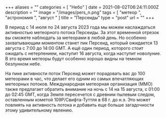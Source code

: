 +++
aliases = ""
categories = [ "Небо" ]
date = 2021-08-02T06:24:11.000Z
description = ""
image = "/images/pers_n.png"
tags = [ "метеор ", "астрономия ", "август " ]
title = "Персеиды"
type = "post"
url = ""
+++

В период с 14 июля по 24 августа 2023 года мы можем наслаждаться активностью метеорного потока Персеиды. За этот временной отрезок вы сможете наблюдать за метеорами в любой день. Но особенно захватывающим моментом станет пик Персеид, который ожидается 13 августа с 7:00 до 14:00 GMT. А ещё один период, которого стоит ожидать с нетерпением, наступит 16 августа, когда наступит новолуние. В это время метеоры будут особенно хорошо видны на темном безлунном небе.

На пике активности поток Персеид может порадовать вас до 100 метеорами в час, что делает его одним из самых впечатляющих метеорных потоков. Международная метеорная организация (ММО) также предлагает обратить внимание на ночь с 14 на 15 августа, с 01:00 до 02:45 GMT, когда Земля пересечется с древним пылевым следом, оставленным кометой 109P/Свифта-Туттля в 68 г. до н.э. Это может повлиять на активность потока и добавить еще больше загадочности этому удивительному явлению.









